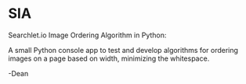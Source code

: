 SIA
===

Searchlet.io Image Ordering Algorithm in Python:

A small Python console app to test and develop algorithms
for ordering images on a page based on width, minimizing
the whitespace.

-Dean
